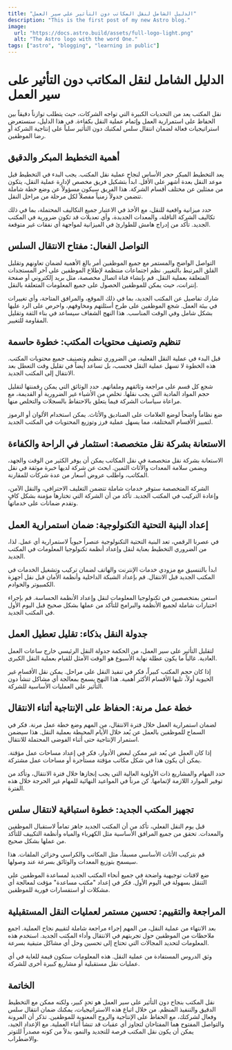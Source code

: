 ```yaml
---
title: "الدليل الشامل لنقل المكاتب دون التأثير علي سير العمل"
description: "This is the first post of my new Astro blog."
image:
  url: "https://docs.astro.build/assets/full-logo-light.png"
  alt: "The Astro logo with the word One."
tags: ["astro", "blogging", "learning in public"]
---
```


# الدليل الشامل لنقل المكاتب دون التأثير على سير العمل

نقل المكتب يعد من التحديات الكبيرة التي تواجه الشركات، حيث يتطلب توازناً دقيقاً بين الحفاظ على استمرارية العمل وإتمام عملية النقل بكفاءة. في هذا الدليل، سنستعرض استراتيجيات فعالة لضمان انتقال سلس لمكتبك دون التأثير سلباً على إنتاجية الشركة أو رضا الموظفين.

## أهمية التخطيط المبكر والدقيق

يعد التخطيط المبكر حجر الأساس لنجاح عملية نقل المكتب. يجب البدء في التخطيط قبل موعد النقل بعدة أشهر على الأقل. ابدأ بتشكيل فريق مخصص لإدارة عملية النقل، يتكون من ممثلين عن مختلف أقسام الشركة. هذا الفريق سيكون مسؤولاً عن وضع خطة شاملة تتضمن جدولاً زمنياً مفصلاً لكل مرحلة من مراحل النقل.

حدد ميزانية واقعية للنقل، مع الأخذ في الاعتبار جميع التكاليف المحتملة، بما في ذلك تكاليف الشركة الناقلة، والمعدات الجديدة، وأي تعديلات قد تكون ضرورية في المكتب الجديد. تأكد من إدراج هامش للطوارئ في الميزانية لمواجهة أي نفقات غير متوقعة.

## التواصل الفعال: مفتاح الانتقال السلس

التواصل الواضح والمستمر مع جميع الموظفين أمر بالغ الأهمية لضمان تعاونهم وتقليل القلق المرتبط بالتغيير. نظم اجتماعات منتظمة لإطلاع الموظفين على آخر المستجدات المتعلقة بعملية النقل. قم بإنشاء قناة اتصال مخصصة، مثل بريد إلكتروني أو صفحة إنترانت، حيث يمكن للموظفين الحصول على جميع المعلومات المتعلقة بالنقل.

شارك تفاصيل عن المكتب الجديد، بما في ذلك الموقع، والمرافق المتاحة، وأي تغييرات في بيئة العمل. شجع الموظفين على طرح أسئلتهم ومخاوفهم، واحرص على الرد عليها بشكل شامل وفي الوقت المناسب. هذا النهج الشفاف سيساعد في بناء الثقة وتقليل المقاومة للتغيير.

## تنظيم وتصنيف محتويات المكتب: خطوة حاسمة

قبل البدء في عملية النقل الفعلية، من الضروري تنظيم وتصنيف جميع محتويات المكتب. هذه الخطوة لا تسهل عملية النقل فحسب، بل تساعد أيضاً في تقليل وقت التعطل بعد الانتقال إلى المكتب الجديد.

شجع كل قسم على مراجعة وثائقهم وملفاتهم. حدد الوثائق التي يمكن رقمنتها لتقليل حجم المواد المادية التي يجب نقلها. تخلص من الأشياء غير الضرورية أو القديمة، مع مراعاة سياسات الشركة فيما يتعلق بالاحتفاظ بالسجلات والتخلص منها.

ضع نظاماً واضحاً لوضع العلامات على الصناديق والأثاث. يمكن استخدام الألوان أو الرموز لتمييز الأقسام المختلفة، مما يسهل عملية فرز وتوزيع المحتويات في المكتب الجديد.

## الاستعانة بشركة نقل متخصصة: استثمار في الراحة والكفاءة

الاستعانة بشركة نقل متخصصة في نقل المكاتب يمكن أن يوفر الكثير من الوقت والجهد، ويضمن سلامة المعدات والأثاث الثمين. ابحث عن شركة لديها خبرة موثقة في نقل المكاتب، واطلب عروض أسعار من عدة شركات للمقارنة.

الشركة المتخصصة ستوفر خدمات شاملة تتضمن التغليف الاحترافي، والنقل الآمن، وإعادة التركيب في المكتب الجديد. تأكد من أن الشركة التي تختارها مؤمنة بشكل كافٍ وتقدم ضمانات على خدماتها.

## إعداد البنية التحتية التكنولوجية: ضمان استمرارية العمل

في عصرنا الرقمي، تعد البنية التحتية التكنولوجية عنصراً حيوياً لاستمرارية أي عمل. لذا، من الضروري التخطيط بعناية لنقل وإعداد أنظمة تكنولوجيا المعلومات في المكتب الجديد.

ابدأ بالتنسيق مع مزودي خدمات الإنترنت والهاتف لضمان تركيب وتشغيل الخدمات في المكتب الجديد قبل الانتقال. قم بإعداد الشبكة الداخلية وأنظمة الأمان قبل نقل أجهزة الكمبيوتر والخوادم.

استعن بمتخصصين في تكنولوجيا المعلومات لنقل وإعداد الأنظمة الحساسة. قم بإجراء اختبارات شاملة لجميع الأنظمة والبرامج للتأكد من عملها بشكل صحيح قبل اليوم الأول في المكتب الجديد.

## جدولة النقل بذكاء: تقليل تعطيل العمل

لتقليل التأثير على سير العمل، من الحكمة جدولة النقل الرئيسي خارج ساعات العمل العادية. غالباً ما يكون عطلة نهاية الأسبوع هو الوقت الأمثل للقيام بعملية النقل الكبرى.

إذا كان حجم المكتب كبيراً، فكر في تنفيذ النقل على مراحل. يمكن نقل الأقسام غير الحيوية أولاً، تليها الأقسام الأكثر أهمية. هذا النهج يسمح بمعالجة أي مشاكل تنشأ دون التأثير على العمليات الأساسية للشركة.

## خطة عمل مرنة: الحفاظ على الإنتاجية أثناء الانتقال

لضمان استمرارية العمل خلال فترة الانتقال، من المهم وضع خطة عمل مرنة. فكر في السماح للموظفين بالعمل عن بُعد خلال الأيام المحيطة بعملية النقل. هذا سيضمن استمرار الإنتاجية حتى أثناء الفوضى المحتملة للانتقال.

إذا كان العمل عن بُعد غير ممكن لبعض الأدوار، فكر في إعداد مساحات عمل مؤقتة. يمكن أن يكون هذا في شكل مكاتب مؤقتة مستأجرة أو مساحات عمل مشتركة.

حدد المهام والمشاريع ذات الأولوية العالية التي يجب إنجازها خلال فترة الانتقال، وتأكد من توفير الموارد اللازمة لإتمامها. كن مرناً في المواعيد النهائية للمهام غير الحرجة خلال هذه الفترة.

## تجهيز المكتب الجديد: خطوة استباقية لانتقال سلس

قبل يوم النقل الفعلي، تأكد من أن المكتب الجديد جاهز تماماً لاستقبال الموظفين والمعدات. تحقق من جميع المرافق الأساسية مثل الكهرباء والمياه وأنظمة التكييف للتأكد من عملها بشكل صحيح.

قم بتركيب الأثاث الأساسي مسبقاً، مثل المكاتب والكراسي وخزائن الملفات. هذا سيسمح بتوزيع المعدات والوثائق بسرعة عند وصولها.

ضع لافتات توجيهية واضحة في جميع أنحاء المكتب الجديد لمساعدة الموظفين على التنقل بسهولة في اليوم الأول. فكر في إعداد "مكتب مساعدة" مؤقت لمعالجة أي مشكلات أو استفسارات فورية للموظفين.

## المراجعة والتقييم: تحسين مستمر لعمليات النقل المستقبلية

بعد الانتهاء من عملية النقل، من المهم إجراء مراجعة شاملة لتقييم نجاح العملية. اجمع ملاحظات من الموظفين حول تجربتهم في الانتقال وأداء المكتب الجديد. استخدم هذه المعلومات لتحديد المجالات التي تحتاج إلى تحسين وحل أي مشاكل متبقية بسرعة.

وثق الدروس المستفادة من عملية النقل. هذه المعلومات ستكون قيمة للغاية في أي عمليات نقل مستقبلية أو مشاريع كبيرة أخرى للشركة.

## الخاتمة

نقل المكتب بنجاح دون التأثير على سير العمل هو تحدٍ كبير، ولكنه ممكن مع التخطيط الدقيق والتنفيذ المنظم. من خلال اتباع هذه الاستراتيجيات، يمكنك ضمان انتقال سلس وفعال لشركتك، مع الحفاظ على الإنتاجية والروح المعنوية للموظفين. تذكر أن المرونة والتواصل المفتوح هما المفتاحان لتجاوز أي عقبات قد تنشأ أثناء العملية. مع الإعداد الجيد، يمكن أن يكون نقل المكتب فرصة للتجديد والنمو، بدلاً من كونه مصدراً للتوتر والاضطراب.
